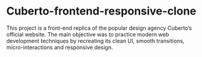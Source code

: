 # Cuberto-frontend-responsive-clone
This project is a front-end replica of the popular design agency Cuberto’s official website. The main objective was to practice modern web development techniques by recreating its clean UI, smooth transitions, micro-interactions and responsive design.
